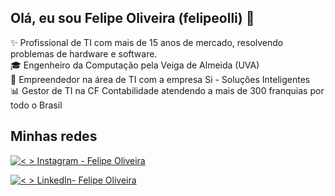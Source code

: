 ## Olá, eu sou Felipe Oliveira (felipeolli) 👋

✨ Profissional de TI com mais de 15 anos de mercado, resolvendo problemas de hardware e software.  
🎓 Engenheiro da Computação pela Veiga de Almeida (UVA)  
🚀 Empreendedor na área de TI com a empresa Si - Soluções Inteligentes  
📊 Gestor de TI na CF Contabilidade atendendo a mais de 300 franquias por todo o Brasil

## Minhas redes

[![<  > Instagram - Felipe Oliveira](https://img.shields.io/badge/-Instagram-E4405F?logo=instagram&logoColor=white&style=for-the-badge)](https://www.instagram.com/felipeolliver)  

[![<  > LinkedIn- Felipe Oliveira](https://img.shields.io/badge/-LinkedIn-0077B5?logo=linkedin&logoColor=white&style=for-the-badge)](https://www.linkedin.com/in/seu_usuario)




